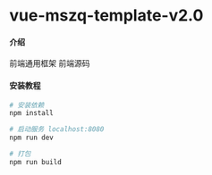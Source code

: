 # vue-mszq-template-v2.0

#### 介绍

前端通用框架 前端源码

#### 安装教程

``` bash
# 安装依赖
npm install

# 启动服务 localhost:8080
npm run dev

# 打包
npm run build
```


